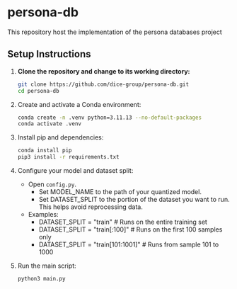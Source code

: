 # persona-db
This repository host the implementation of the persona databases project

## Setup Instructions

1. **Clone the repository and change to its working directory:**
    ```bash
    git clone https://github.com/dice-group/persona-db.git
    cd persona-db

2. Create and activate a Conda environment:
    ```bash
    conda create -n .venv python=3.11.13 --no-default-packages
    conda activate .venv
   
3. Install pip and dependencies:
    ```bash 
    conda install pip
    pip3 install -r requirements.txt

4. Configure your model and dataset split:
    - Open `config.py`.
      - Set MODEL_NAME to the path of your quantized model.
      - Set DATASET_SPLIT to the portion of the dataset you want to run. This helps avoid reprocessing data.
    - Examples:
      - DATASET_SPLIT = "train"           # Runs on the entire training set
      - DATASET_SPLIT = "train[:100]"     # Runs on the first 100 samples only
      - DATASET_SPLIT = "train[101:1001]" # Runs from sample 101 to 1000

5. Run the main script:
    ```bash
    python3 main.py